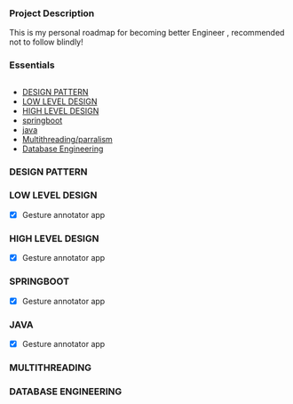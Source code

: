 ### Project Description

This is my personal roadmap for becoming better Engineer , recommended not to follow blindly!

### Essentials




## 
- [DESIGN PATTERN](#DesignPattern)
- [LOW LEVEL DESIGN](#lld)
- [HIGH LEVEL DESIGN](#tools/libraries)
- [springboot](#springboot)
- [java](#java)
- [Multithreading/parralism](#Multithreading)
- [Database Engineering](#Database)


### DESIGN PATTERN

### LOW LEVEL DESIGN
- [x] Gesture annotator app


### HIGH LEVEL DESIGN
- [x] Gesture annotator app
  

### SPRINGBOOT
- [x] Gesture annotator app
  

###  JAVA
- [x] Gesture annotator app
  

### MULTITHREADING

### DATABASE ENGINEERING

